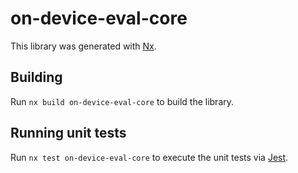 # on-device-eval-core

This library was generated with [Nx](https://nx.dev).

## Building

Run `nx build on-device-eval-core` to build the library.

## Running unit tests

Run `nx test on-device-eval-core` to execute the unit tests via [Jest](https://jestjs.io).
